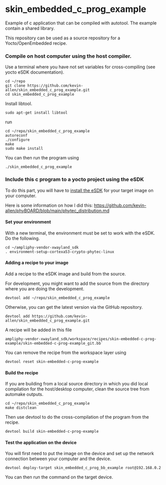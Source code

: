 skin_embedded_c_prog_example
==========

Example of c application that can be compiled with autotool. The example contain a shared library.

This repository can be used as a source repository for a Yocto/OpenEmbedded recipe.


### Compile on host computer using the host compiler.

Use a terminal where you have not set variables for cross-compiling (see yocto eSDK documentation).

```
cd ~/repo
git clone https://github.com/kevin-allen/skin_embedded_c_prog_example.git
cd skin_embedded_c_prog_example
```


Install libtool.

```
sudo apt-get install libtool
```

run

```
cd ~/repo/skin_embedded_c_prog_example
autoreconf
./configure 
make
sudo make install
```

You can then run the program using 
```
./skin_embedded_c_prog_example
```

### Include this c program to a yocto project using the eSDK

To do this part, you will have to [install the eSDK](https://github.com/kevin-allen/phyBOARD/blob/main/yocto_eSDK.md) for your target image on your computer.

Here is some information on how I did this: https://github.com/kevin-allen/phyBOARD/blob/main/phytec_distribution.md

#### Set your environment

With a new terminal, the environment must be set to work with the eSDK. Do the following.

```
cd ~/ampliphy-vendor-xwayland_sdk
. environment-setup-cortexa53-crypto-phytec-linux
```

#### Adding a recipe to your image

Add a recipe to the eSDK image and build from the source.

For development, you might want to add the source from the directory where you are doing the development.

```
devtool add ~/repo/skin_embedded_c_prog_example
```

Otherwise, you can get the latest version via the GitHub repository.

```
devtool add https://github.com/kevin-allen/skin_embedded_c_prog_example.git
```

A recipe will be added in this file 

```
ampliphy-vendor-xwayland_sdk/workspace/recipes/skin-embedded-c-prog-example/skin-embedded-c-prog-example_git.bb`
```
 
You can remove the recipe from the workspace layer using

```
devtool reset skin-embedded-c-prog-example
```



#### Build the recipe

If you are building from a local source directory in which you did local compilation for the host/desktop computer, clean the source tree from automake outputs. 

```
cd ~/repo/skin_embedded_c_prog_example
make distclean
```

Then use devtool to do the cross-compilation of the program from the recipe.
```
devtool build skin-embedded-c-prog-example
```

#### Test the application on the device

You will first need to put the image on the device and set up the network connection between your computer and the device.


```
devtool deploy-target skin_embedded_c_prog_bb_example root@192.168.0.2
```

You can then run the command on the target device.

